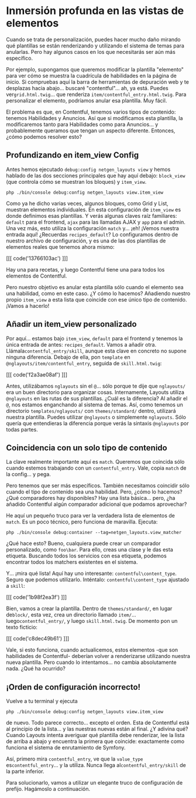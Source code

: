 # Inmersión profunda en las vistas de elementos

Cuando se trata de personalización, puedes hacer mucho daño mirando qué plantillas se están renderizando y utilizando el sistema de temas para anularlas. Pero hay algunos casos en los que necesitarás ser aún más específico.

Por ejemplo, supongamos que queremos modificar la plantilla "elemento" para ver cómo se muestra la cuadrícula de habilidades en la página de inicio. Si compruebas aquí la barra de herramientas de depuración web y te desplazas hacia abajo... buscaré "contentful"... ah, ya está. Puedes ver`grid.html.twig`... que renderiza `item/contentful_entry.html.twig`. Para personalizar el elemento, podríamos anular esa plantilla. Muy fácil.

El problema es que, en Contentful, tenemos varios tipos de contenido: tenemos Habilidades y Anuncios. Así que si modificamos esta plantilla, la modificaremos tanto para Habilidades como para Anuncios... y probablemente queramos que tengan un aspecto diferente. Entonces, ¿cómo podemos resolver esto?

## Profundizando en item_view Config

Antes hemos ejecutado `debug:config netgen_layouts view` y hemos hablado de las dos secciones principales que hay aquí debajo: `block_view` (que controla cómo se muestran los bloques) y `item_view`.

```terminal-silent
php ./bin/console debug:config netgen_layouts view.item_view
```

Como ya he dicho varias veces, algunos bloques, como Grid y List, muestran elementos individuales. En esta configuración de `item_view` es donde definimos esas plantillas. Y verás algunas claves raíz familiares: `default` para el frontend, `ajax` para las llamadas AJAX y `app` para el admin. Una vez más, esto utiliza la configuración `match` y... ¡eh! ¡Vemos nuestra entrada aquí! ¿Recuerdas `recipes_default`? Lo configuramos dentro de nuestro archivo de configuración, y es una de las dos plantillas de elementos reales que tenemos ahora mismo:

[[[ code('13766103ac') ]]]

Hay una para recetas, y luego Contentful tiene una para todos los elementos de Contentful.

Pero nuestro objetivo es anular esta plantilla sólo cuando el elemento sea una habilidad, como en este caso. ¿Y cómo lo hacemos? Añadiendo nuestro propio `item_view` a esta lista que coincide con ese único tipo de contenido. ¡Vamos a hacerlo!

## Añadir un item_view personalizado

Por aquí... estamos bajo `item_view`, `default` para el frontend y tenemos la única entrada de antes: `recipes_default`. Vamos a añadir otra. Llámala`contentful_entry/skill`, aunque esta clave en concreto no supone ninguna diferencia. Debajo de ella, pon `template` en `@nglayouts/item/contentful_entry`, seguida de `skill.html.twig`:

[[[ code('f2a3ae08af') ]]]

Antes, utilizábamos `nglayouts` sin el `@`... sólo porque te dije que `nglayouts/` era un buen directorio para organizar cosas. Internamente, Layouts utiliza `@nglayouts` en las rutas de sus plantillas. ¿Cuál es la diferencia? Al añadir el `@`, nos estamos enganchando al sistema de temas. Así, como tenemos un directorio `templates/nglayouts/` con `themes/standard/` dentro, utilizará nuestra plantilla. Puedes utilizar `@nglayouts` o simplemente `nglayouts`. Sólo quería que entendieras la diferencia porque verás la sintaxis `@nglayouts` por todas partes.

## Coincidencia con un solo tipo de contenido

La clave realmente importante aquí es `match`. Queremos que coincida sólo cuando estemos trabajando con un `contentful_entry`. Vale, copia `match` de la config... y pega.

Pero tenemos que ser más específicos. También necesitamos coincidir sólo cuando el tipo de contenido sea una habilidad. Pero, ¿cómo lo hacemos? ¿Qué comparadores hay disponibles? Hay una lista básica... pero, ¿ha añadido Contentful algún comparador adicional que podamos aprovechar?

He aquí un pequeño truco para ver la verdadera lista de elementos de `match`. Es un poco técnico, pero funciona de maravilla. Ejecuta:

```terminal
php ./bin/console debug:container --tag=netgen_layouts.view_matcher
```

¿Qué hace esto? Bueno, cualquiera puede crear un comparador personalizado, como `foo\bar`. Para ello, creas una clase y le das esta etiqueta. Buscando todos los servicios con esa etiqueta, podemos encontrar todos los matchers existentes en el sistema.

Y... ¡mira qué lista! Aquí hay uno interesante: `contentful\content_type`. Seguro que podemos utilizarlo. Inténtalo: `contentful\content_type` ajustado a `skill`:

[[[ code('1b98f2ea3f') ]]]

Bien, vamos a crear la plantilla. Dentro de `themes/standard/`, en lugar de`block/`, esta vez, crea un directorio llamado `item/`... luego`contentful_entry/`, y luego `skill.html.twig`. De momento pon un texto ficticio:

[[[ code('c8dec49b61') ]]]

Vale, si esto funciona, cuando actualicemos, estos elementos -que son habilidades de Contentful- deberían volver a renderizarse utilizando nuestra nueva plantilla. Pero cuando lo intentamos... no cambia absolutamente nada. ¿Qué ha ocurrido?

## ¡Orden de configuración incorrecto!

Vuelve a tu terminal y ejecuta

```terminal
php ./bin/console debug:config netgen_layouts view.item_view
```

de nuevo. Todo parece correcto... excepto el orden. Esta de Contentful está al principio de la lista... y las nuestras nuevas están al final. ¿Y adivina qué? Cuando Layouts intenta averiguar qué plantilla debe renderizar, lee la lista de arriba a abajo y encuentra la primera que coincide: exactamente como funciona el sistema de enrutamiento de Symfony.

Así, primero mira `contentful_entry`, ve que la `value_type` es`contentful_entry`... y la utiliza. Nunca llega al`contentful_entry/skill` de la parte inferior.

Para solucionarlo, vamos a utilizar un elegante truco de configuración de prefijo. Hagámoslo a continuación.
